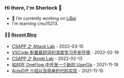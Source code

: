 ### Hi there, I'm Sherlock 👋

- 🔭 I’m currently working on [LiBai](https://github.com/Oneflow-Inc/libai)
- I'm learning cmu15213.

#### 🤹‍♀️ <a href="https://l1aoxingyu.github.io/blogpages/" target="_blank">Recent Blog</a>
<!-- blog starts -->
* [CSAPP 之 Attack Lab](https://l1aoxingyu.github.io/blogpages/operation%20system/c/csapp/assembly/attack/disassembly/2022/03/15/csapp-attack.html) - 2022-03-15
* [VSCode 配置最舒适的深度学习开发环境](https://l1aoxingyu.github.io/blogpages/vscode/tool/development/deep%20learning/2022/02/19/vscode-develop_tool.html) - 2022-02-19
* [CSAPP 之 Bomb Lab](https://l1aoxingyu.github.io/blogpages/operation%20system/c/csapp/assembly/2022/02/13/csapp-bomb.html) - 2022-02-13
* [如何在 OneFlow 中开发一个新的 UserOp](https://l1aoxingyu.github.io/blogpages/deep%20learning/userop/dl%20framework/2021/11/18/oneflow-userOp.html) - 2021-11-18
* [AutoDiff 介绍以及简单的代码实现](https://l1aoxingyu.github.io/blogpages/deep%20learning/autodiff/dl%20framework/2021/11/10/autodiff.html) - 2021-11-10
<!-- blog ends -->

<!--
**L1aoXingyu/L1aoXingyu** is a ✨ _special_ ✨ repository because its `README.md` (this file) appears on your GitHub profile.

Here are some ideas to get you started:

- 🔭 I’m currently working on ...
- 🌱 I’m currently learning ...
- 👯 I’m looking to collaborate on ...
- 🤔 I’m looking for help with ...
- 💬 Ask me about ...
- 📫 How to reach me: ...
- 😄 Pronouns: ...
- ⚡ Fun fact: ...
-->
